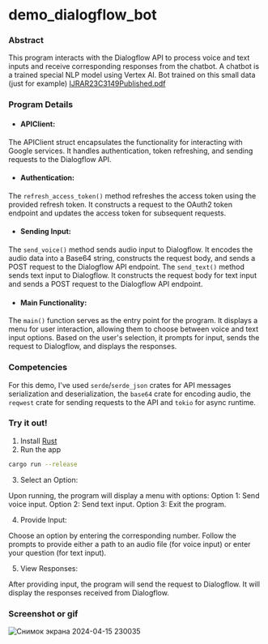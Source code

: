 # demo_dialogflow_bot

### Abstract


This program interacts with the Dialogflow API to process voice and text inputs and receive corresponding responses from the chatbot.
A chatbot is a trained special NLP model using Vertex AI.
Bot trained on this small data (just for example)
[IJRAR23C3149Published.pdf](https://github.com/obox-systems/demo_dialogflow_bot/files/14983657/IJRAR23C3149Published.pdf)


### Program Details

- #### APIClient:

The APIClient struct encapsulates the functionality for interacting with Google services.
It handles authentication, token refreshing, and sending requests to the Dialogflow API.
- #### Authentication:

The `refresh_access_token()` method refreshes the access token using the provided refresh token.
It constructs a request to the OAuth2 token endpoint and updates the access token for subsequent requests.
- #### Sending Input:

The `send_voice()` method sends audio input to Dialogflow.
It encodes the audio data into a Base64 string, constructs the request body, and sends a POST request to the Dialogflow API endpoint.
The `send_text()` method sends text input to Dialogflow.
It constructs the request body for text input and sends a POST request to the Dialogflow API endpoint.
- #### Main Functionality:

The `main()` function serves as the entry point for the program.
It displays a menu for user interaction, allowing them to choose between voice and text input options.
Based on the user's selection, it prompts for input, sends the request to Dialogflow, and displays the responses.

### Competencies

For this demo, I've used `serde`/`serde_json` crates for API messages serialization and deserialization,
the `base64` crate for encoding audio, the `reqwest` crate for sending requests to the API
and `tokio` for async runtime.

### Try it out!

1. Install [Rust](https://rustup.rs/)
2. Run the app

```bash
cargo run --release
```

3. Select an Option:

Upon running, the program will display a menu with options:
Option 1: Send voice input.
Option 2: Send text input.
Option 3: Exit the program.

4. Provide Input:

Choose an option by entering the corresponding number.
Follow the prompts to provide either a path to an audio file (for voice input) or enter your question (for text input).

5. View Responses:

After providing input, the program will send the request to Dialogflow.
It will display the responses received from Dialogflow.

### Screenshot or gif

![Снимок экрана 2024-04-15 230035](https://github.com/obox-systems/demo_dialogflow_bot/assets/104863923/20761561-acde-43be-8fe3-169c178ca879)
